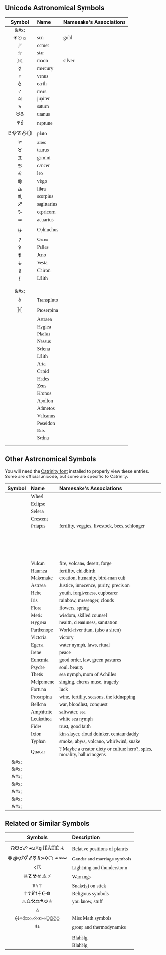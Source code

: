 

<style>
td {font-family: Catrinity;}
</style>

## Unicode Astronomical Symbols

|Symbol|Name|Namesake's Associations|
|:-:|:--|:--|
| &#x; |  |  |
| ☀☉☼ | sun | gold |
| ☄ | comet |  |
| ☆ | star |  |
| ☽☾ | moon | silver |
| ☿ | mercury |  |
| ♀ | venus |  |
| ♁ | earth |  |
| ♂ | mars |  |
| ♃ | jupiter |  |
| ♄ | saturn |  |
| ♅⛢ | uranus |  |
| ♆⯉ | neptune |  |
| ♇⯓⯔⯕⯖ | pluto |  |
| ♈ | aries |  |
| ♉ | taurus |  |
| ♊ | gemini |  |
| ♋ | cancer |  |
| ♌ | leo |  |
| ♍ | virgo |  |
| ♎ | libra |  |
| ♏ | scorpius |  |
| ♐ | sagittarius |  |
| ♑ | capricorn |  |
| ♒ | aquarius |  |
| ⛎ | Ophiuchus |  |
| ⚳ | Ceres |  |
| ⚴ | Pallas |  |
| ⚵ | Juno |  |
| ⚶ | Vesta |  |
| ⚷ | Chiron |  |
| ⚸ | Lilith |  |
|  |  |  |
|  |  |  |
|  |  |  |
| &#x; |  |  |
| ⯗ | Transpluto |  |
| ⯘ | Proserpina |  |
|  | Astraea |  |
|  | Hygiea |  |
|  | Pholus |  |
|  | Nessus |  |
|  | Selena |  |
|  | Lilith |  |
|  | Arta |  |
|  | Cupid |  |
|  | Hades |  |
|  | Zeus |  |
|  | Kronos |  |
|  | Apollon |  |
|  | Admetos |  |
|  | Vulcanus |  |
|  | Poseidon |  |
|  | Eris |  |
|  | Sedna |  |
|  |  |  |
|  |  |  |


## Other Astronomical Symbols

You will need the [Catrinity font](http://catrinity-font.de/) installed to properly view these entries. 
Some are official unicode, but some are specific to Catrinity.

|Symbol|Name|Namesake's Associations|
|:-:|:--|:--|
| &#xF5D0; | Wheel |  |
| &#xF5D1; | Eclipse |  |
| &#xF5D2; | Selena |  |
| &#xF5D3; | Crescent |  |
| &#xF5D4; | Priapus | fertility, veggies, livestock, bees, schlonger |
| &#xF5D5; |  |  |
| &#xF5D6; |  |  |
| &#xF5D7; |  |  |
| &#xF5D8; |  |  |
| &#xF5D9; | Vulcan | fire, volcano, desert, forge |
| &#xF5DA; | Haumea | fertility, childbirth |
| &#xF5DB; | Makemake | creation, humanity, bird-man cult |
| &#xF5DC; | Astraea | Justice, innocence, purity, precision |
| &#xF5DD; | Hebe | youth, forgiveness, cupbearer |
| &#xF5DE; | Iris | rainbow, messenger, clouds |
| &#xF5DF; | Flora | flowers, spring |
| &#xF5E0; | Metis | wisdom, skilled counsel |
| &#xF5E1; | Hygieia | health, cleanliness, sanitation |
| &#xF5E2; | Parthenope | World-river titan, (also a siren) |
| &#xF5E3; | Victoria | victory |
| &#xF5E4; | Egeria | water nymph, laws, ritual |
| &#xF5E5; | Irene | peace |
| &#xF5E6; | Eunomia | good order, law, green pastures |
| &#xF5E7; | Psyche | soul, beauty |
| &#xF5E8; | Thetis | sea nymph, mom of Achilles |
| &#xF5E9; | Melpomene | singing, chorus muse, tragedy |
| &#xF5EA; | Fortuna | luck |
| &#xF5EB; | Proserpina | wine, fertility, seasons, the kidnapping |
| &#xF5EC; | Bellona | war, bloodlust, conquest |
| &#xF5ED; | Amphitrite | saltwater, sea |
| &#xF5EE; | Leukothea | white sea nymph |
| &#xF5EF; | Fides | trust, good faith |
| &#xF5F1; | Ixion | kin-slayer, cloud doinker, centaur daddy |
| &#xF5F2; | Typhon | smoke, abyss, volcano, whirlwind, snake |
| &#xF5F3; | Quaoar | ? Maybe a creator diety or culture hero?, spies, morality, hallucinogens |
| &#x; |  |  |
| &#x; |  |  |
| &#x; |  |  |
| &#x; |  |  |
| &#x; |  |  |
| &#x; |  |  |
| &#x; |  |  |




## Related or Similar Symbols

|Symbols|Description|
|:-:|:--|
|  |  |
| ☊☋☌☍ ⚹⚺⚻⚼ ÍÊÃËÌÈ &#x2bf8; | Relative positions of planets |
| ⚢⚣⚤⚥⚦⚧⚨⚩⚲⚪ ⚭⚮⚯ | Gender and marriage symbols |
| ☇☈ | Lightning and thunderstorm |
| ☠☡☢☣ &#x26a0; &#x26a1; | Warnings |
| ☤⚕⚚ | Snake(s) on stick |
| ☥☦☧☨☩☪☸ | Religious symbols |
| ♨♺⚒⚖⚗⚙⚛ | you know, stuff |
|  |  |
| ⛣ |  |
| ⟠⟟⟡⦽⦹⧜⧝⧞⧟⧬⧮⧰⧲ | Misc Math symbols |
| ⯒⧧ | group and thermodynamics |
|  |  |
| &#xF5BB; | Blahblg|
| &#xF89A; | Blahblg|
